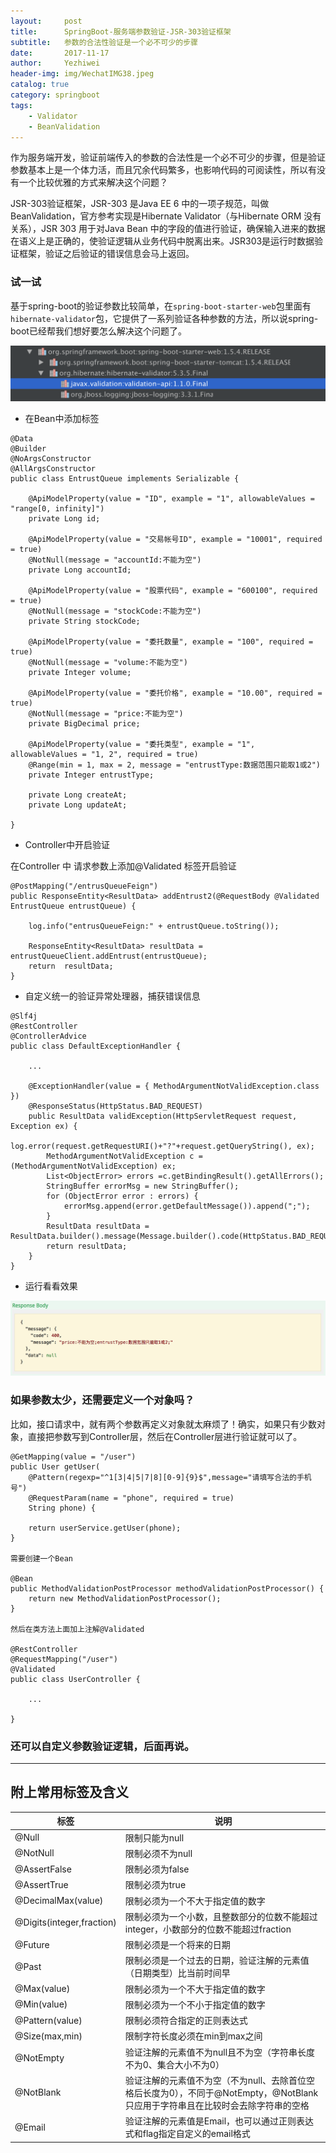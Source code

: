 ```yaml
---
layout:     post
title:      SpringBoot-服务端参数验证-JSR-303验证框架
subtitle:   参数的合法性验证是一个必不可少的步骤
date:       2017-11-17
author:     Yezhiwei
header-img: img/WechatIMG38.jpeg
catalog: true
category: springboot
tags:
    - Validator
    - BeanValidation
---
```


作为服务端开发，验证前端传入的参数的合法性是一个必不可少的步骤，但是验证参数基本上是一个体力活，而且冗余代码繁多，也影响代码的可阅读性，所以有没有一个比较优雅的方式来解决这个问题？

JSR-303验证框架，JSR-303 是Java EE 6 中的一项子规范，叫做BeanValidation，官方参考实现是Hibernate Validator（与Hibernate ORM 没有关系），JSR 303 用于对Java Bean 中的字段的值进行验证，确保输入进来的数据在语义上是正确的，使验证逻辑从业务代码中脱离出来。JSR303是运行时数据验证框架，验证之后验证的错误信息会马上返回。

### 试一试

基于spring-boot的验证参数比较简单，在`spring-boot-starter-web`包里面有`hibernate-validator`包，它提供了一系列验证各种参数的方法，所以说spring-boot已经帮我们想好要怎么解决这个问题了。

![validation](/img/validation-api-1.png)

* 在Bean中添加标签

```
@Data
@Builder
@NoArgsConstructor
@AllArgsConstructor
public class EntrustQueue implements Serializable {

    @ApiModelProperty(value = "ID", example = "1", allowableValues = "range[0, infinity]")
    private Long id;

    @ApiModelProperty(value = "交易帐号ID", example = "10001", required = true)
    @NotNull(message = "accountId:不能为空")
    private Long accountId;

    @ApiModelProperty(value = "股票代码", example = "600100", required = true)
    @NotNull(message = "stockCode:不能为空")
    private String stockCode;

    @ApiModelProperty(value = "委托数量", example = "100", required = true)
    @NotNull(message = "volume:不能为空")
    private Integer volume;

    @ApiModelProperty(value = "委托价格", example = "10.00", required = true)
    @NotNull(message = "price:不能为空")
    private BigDecimal price;

    @ApiModelProperty(value = "委托类型", example = "1", allowableValues = "1, 2", required = true)
    @Range(min = 1, max = 2, message = "entrustType:数据范围只能取1或2")
    private Integer entrustType;

    private Long createAt;
    private Long updateAt;

}
```

* Controller中开启验证

在Controller 中 请求参数上添加@Validated 标签开启验证

```
@PostMapping("/entrusQueueFeign")
public ResponseEntity<ResultData> addEntrust2(@RequestBody @Validated EntrustQueue entrustQueue) {

    log.info("entrusQueueFeign:" + entrustQueue.toString());

    ResponseEntity<ResultData> resultData = entrustQueueClient.addEntrust(entrustQueue);
    return  resultData;
}
```

* 自定义统一的验证异常处理器，捕获错误信息

```
@Slf4j
@RestController
@ControllerAdvice
public class DefaultExceptionHandler {
    
    ...

    @ExceptionHandler(value = { MethodArgumentNotValidException.class })
    @ResponseStatus(HttpStatus.BAD_REQUEST)
    public ResultData validException(HttpServletRequest request, Exception ex) {
        log.error(request.getRequestURI()+"?"+request.getQueryString(), ex);
        MethodArgumentNotValidException c = (MethodArgumentNotValidException) ex;
        List<ObjectError> errors =c.getBindingResult().getAllErrors();
        StringBuffer errorMsg = new StringBuffer();
        for (ObjectError error : errors) {
            errorMsg.append(error.getDefaultMessage()).append(";");
        }
        ResultData resultData = ResultData.builder().message(Message.builder().code(HttpStatus.BAD_REQUEST.value()).message(errorMsg.toString()).build()).build();
        return resultData;
    }
}
```

* 运行看看效果

![运行效果](/img/validation-api-2.png)

### 如果参数太少，还需要定义一个对象吗？

比如，接口请求中，就有两个参数再定义对象就太麻烦了！确实，如果只有少数对象，直接把参数写到Controller层，然后在Controller层进行验证就可以了。

```
@GetMapping(value = "/user")
public User getUser( 
	@Pattern(regexp="^1[3|4|5|7|8][0-9]{9}$",message="请填写合法的手机号")      
	@RequestParam(name = "phone", required = true)    
	String phone) {
	
	return userService.getUser(phone);
}

需要创建一个Bean

@Bean
public MethodValidationPostProcessor methodValidationPostProcessor() {  
    return new MethodValidationPostProcessor();
}

然后在类方法上面加上注解@Validated

@RestController
@RequestMapping("/user")
@Validated
public class UserController {

	...
	
}

```




### 还可以自定义参数验证逻辑，后面再说。

***

## 附上常用标签及含义

| 标签 | 说明 |
| ---- | ---- |
| @Null | 限制只能为null |
| @NotNull | 限制必须不为null |
| @AssertFalse | 限制必须为false |
| @AssertTrue | 限制必须为true |
| @DecimalMax(value) | 限制必须为一个不大于指定值的数字 |
| @Digits(integer,fraction) | 限制必须为一个小数，且整数部分的位数不能超过integer，小数部分的位数不能超过fraction |
| @Future | 限制必须是一个将来的日期 |
| @Past | 限制必须是一个过去的日期，验证注解的元素值（日期类型）比当前时间早 |
| @Max(value) | 限制必须为一个不大于指定值的数字 |
| @Min(value) | 限制必须为一个不小于指定值的数字 |
| @Pattern(value) | 限制必须符合指定的正则表达式 |
| @Size(max,min) | 限制字符长度必须在min到max之间 |
| @NotEmpty | 验证注解的元素值不为null且不为空（字符串长度不为0、集合大小不为0） |
| @NotBlank | 验证注解的元素值不为空（不为null、去除首位空格后长度为0），不同于@NotEmpty，@NotBlank只应用于字符串且在比较时会去除字符串的空格 |
| @Email | 验证注解的元素值是Email，也可以通过正则表达式和flag指定自定义的email格式 |









